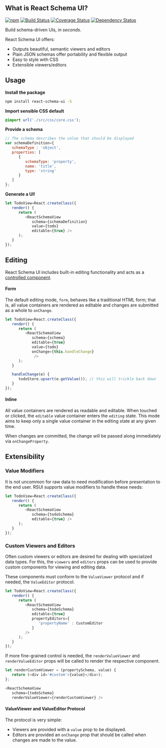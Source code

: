 What is React Schema UI?
------------------------
[![npm](https://img.shields.io/npm/v/react-schema-ui.svg?maxAge=2592000)](https://www.npmjs.com/package/react-schema-ui)
[![Build Status](https://img.shields.io/travis/collinbrewer/react-schema-ui/master.svg)](https://travis-ci.org/collinbrewer/react-schema-ui)
[![Coverage Status](https://img.shields.io/coveralls/collinbrewer/react-schema-ui/master.svg)](https://coveralls.io/github/collinbrewer/react-schema-ui?branch=master)
[![Dependency Status](https://img.shields.io/david/collinbrewer/react-schema-ui/master.svg)](https://david-dm.org/collinbrewer/react-schema-ui.svg)

Build schema-driven UIs, *in seconds*.

React Schema UI offers:
- Outputs beautiful, semantic viewers and editors
- Plain JSON schemas offer portability and flexible output
- Easy to style with CSS
- Extensible viewers/editors

Usage
-------

**Install the package**
```sh
npm install react-schema-ui -S
```

**Import sensible CSS default**
```css
@import url('./src/css/core.css');
```

**Provide a schema**

```javascript
// The schema describes the value that should be displayed
var schemaDefinition={
   schemaType : 'object',
   properties: [
      {
         schemaType: 'property',
         name: 'title',
         type: 'string'
      }
   ]
};
```

**Generate a UI!**
```js
let TodoView=React.createClass({
   render() {
      return (
         <ReactSchemaView
            schema={schemaDefinition}
            value={todo}
            editable={true} />
      );
   }
});
```

Editing
-------
React Schema UI includes built-in editing functionality and acts as a [controlled component](https://facebook.github.io/react/docs/forms.html).

#### Form
The default editing mode, `form`, behaves like a traditional HTML form; that is, all value containers are rendered as editable and changes are submitted as a whole to `onChange`.

```js
let TodoView=React.createClass({
   render() {
      return (
         <ReactSchemaView
            schema={schema}
            editable={true}
            value={todo}
            onChange={this.handleChange}
             />
      );
   }

   handleChange(e) {
      todoStore.upsert(e.getValue()); // this will trickle back down
   }
});
```

#### Inline
All value containers are rendered as readable and editable.  When touched or clicked, the `editable` value container enters the `editing` state.  This mode aims to keep only a single value container in the editing state at any given time.

When changes are committed, the change will be passed along immediately via `onChangeProperty`.


Extensibility
-------------

### Value Modifiers
It is not uncommon for raw data to need modification before presentation to the end user.  RSUI supports value modifiers to handle these needs:

```js
let TodoView=React.createClass({
   render() {
      return (
         <ReactSchemaView
            schema={todoSchema}
            editable={true} />
      );
   }
});
```

### Custom Viewers and Editors
Often custom viewers or editors are desired for dealing with specialized data types.  For this, the `viewers` and `editors` props can be used to provide custom components for viewing and editing data.

These components must conform to the `ValueViewer` protocol and if needed, the `ValueEditor` protocol.

```js
let TodoView=React.createClass({
   render() {
      return (
         <ReactSchemaView
            schema={todoSchema}
            editable={true}
            propertyEditors={
               'propertyName' : CustomEditor
            }
         />
      );
   }
});
```

If more fine-grained control is needed, the `renderValueViewer` and `renderValueEditor` props will be called to render the respective component.

```js
let renderCustomViewer = (propertySchema, value) {
   return (<div id='#custom'>{value}</div>);
};

<ReactSchemaView
   schema={todoSchema}
   renderValueViewer={renderCustomViewer} />
```

#### ValueViewer and ValueEditor Protocol
The protocol is very simple:

- Viewers are provided with a `value` prop to be displayed.
- Editors are provided an `onChange` prop that should be called when changes are made to the value.
